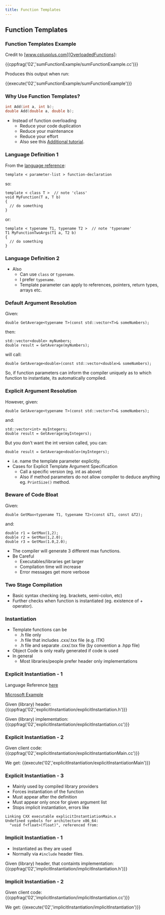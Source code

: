 ```yaml
---
title: Function Templates
---
```


## Function Templates

### Function Templates Example

Credit to [www.cplusplus.com][OverloadedFunctions]:

{{cppfrag('02','sumFunctionExample/sumFunctionExample.cc')}}

Produces this output when run:

{{execute('02','sumFunctionExample/sumFunctionExample')}}


### Why Use Function Templates?

```c++
int Add(int a, int b);
double Add(double a, double b);
```

* Instead of function overloading
    * Reduce your code duplication
    * Reduce your maintenance
    * Reduce your effort
    * Also see this [Additional tutorial][TemplatesTutorial].


### Language Definition 1

From the [language reference](http://en.cppreference.com/w/cpp/language/function_template):


```
template < parameter-list > function-declaration
```

so:

```
template < class T >  // note 'class'
void MyFunction(T a, T b) 
{
  // do something
}
```

or:

```
template < typename T1, typename T2 >  // note 'typename'
T1 MyFunctionTwoArgs(T1 a, T2 b) 
{
  // do something
}
```

### Language Definition 2

* Also
    * Can use ```class``` or ```typename```.
    * I prefer ```typename```.
    * Template parameter can apply to references, pointers, return types, arrays etc.


### Default Argument Resolution

Given:

```
double GetAverage<typename T>(const std::vector<T>& someNumbers);
```

then:

```
std::vector<double> myNumbers;
double result = GetAverage(myNumbers);
```

will call:

```
double GetAverage<double>(const std::vector<double>& someNumbers);
```

So, if function parameters can inform the compiler uniquely as to which function to instantiate, its automatically compiled. 


### Explicit Argument Resolution

However, given:

```
double GetAverage<typename T>(const std::vector<T>& someNumbers);
```

and:

```
std::vector<int> myIntegers;
double result = GetAverage(myIntegers);
```

But you don't want the int version called, you can:

```
double result = GetAverage<double>(myIntegers);
```

* i.e. name the template parameter explicitly.
* Cases for Explicit Template Argument Specification
    * Call a specific version (eg. int as above)
    * Also if method parameters do not allow compiler to deduce anything eg. ```PrintSize()``` method.


### Beware of Code Bloat

Given:

```
double GetMax<typename T1, typename T2>(const &T1, const &T2);
```

and:

```
double r1 = GetMax(1,2);
double r2 = GetMax(1,2.0);
double r3 = GetMax(1.0,2.0);
```

* The compiler will generate 3 different max functions.
* Be Careful
    * Executables/libraries get larger
    * Compilation time will increase
    * Error messages get more verbose
    
    
### Two Stage Compilation

* Basic syntax checking (eg. brackets, semi-colon, etc)
* Further checks when function is instantiated (eg. existence of + operator).


### Instantiation

* Template functions can be
    * .h file only
    * .h file that includes .cxx/.txx file (e.g. ITK)
    * .h file and separate .cxx/.txx file (by convention a .hpp file)
* Object Code is only really generated if code is used
* In general
    * Most libraries/people prefer header only implementations

    
### Explicit Instantiation - 1

Language Reference [here][FunctionTemplate]

[Microsoft Example][ExplicitInstantiationMicrosoft]

Given (library) header:
{{cppfrag('02','explicitInstantiation/explicitInstantiation.h')}}

Given (library) implementation:
{{cppfrag('02','explicitInstantiation/explicitInstantiation.cc')}}


### Explicit Instantiation - 2

Given client code:
{{cppfrag('02','explicitInstantiation/explicitInstantiationMain.cc')}}

We get:
{{execute('02','explicitInstantiation/explicitInstantiationMain')}}


### Explicit Instantiation - 3

* Mainly used by compiled library providers
* Forces instantiation of the function
* Must appear after the definition
* Must appear only once for given argument list
* Stops implicit instantiation, errors like

```
Linking CXX executable explicitInstantiationMain.x
Undefined symbols for architecture x86_64:
  "void f<float>(float)", referenced from:
```


### Implicit Instantiation - 1

* Instantiated as they are used
* Normally via ```#include``` header files. 

Given (library) header, that containts implementation:
{{cppfrag('02','implicitInstantiation/implicitInstantiation.h')}}


### Implicit Instantiation - 2

Given client code:
{{cppfrag('02','implicitInstantiation/implicitInstantiation.cc')}}

We get:
{{execute('02','implicitInstantiation/implicitInstantiation')}}

[OverloadedFunctions]: http://www.cplusplus.com/doc/tutorial/functions2 'Overloaded Functions and Template Functions'
[FunctionTemplate]: http://en.cppreference.com/w/cpp/language/function_template 'Function Template Reference'
[TemplatesTutorial]: http://www.codeproject.com/Articles/257589/An-Idiots-Guide-to-Cplusplus-Templates-Part 'Templates Tutorial'
[ExplicitInstantiationDisc]: http://stackoverflow.com/questions/2351148/explicit-instantiation-when-is-it-used 'Explicit Instantiation Discussion'
[ExplicitInstantiationMicrosoft]: http://msdn.microsoft.com/en-us/library/by56e477%28VS.80%29.aspx 'Microsoft Explicit Instantiation Example'

